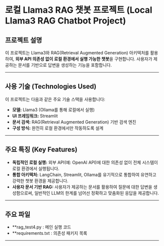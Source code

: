 # 로컬 Llama3 RAG 챗봇 프로젝트 (Local Llama3 RAG Chatbot Project)

## 프로젝트 설명

이 프로젝트는 Llama3와 RAG(Retrieval Augmented Generation) 아키텍처를 활용하여, **외부 API 의존성 없이 로컬 환경에서 실행 가능한 챗봇**을 구현합니다. 사용자가 제공하는 문서를 기반으로 답변을 생성하는 기능을 포함합니다.

---

## 사용 기술 (Technologies Used)

이 프로젝트는 다음과 같은 주요 기술 스택을 사용합니다:

* **모델:** Llama3 (Ollama를 통해 로컬에서 실행)
* **UI 프레임워크:** Streamlit
* **문서 검색:** RAG(Retrieval Augmented Generation) 기반 검색 엔진
* **구성 방식:** 완전히 로컬 환경에서만 작동하도록 설계

---

## 주요 특징 (Key Features)

* **독립적인 로컬 실행:** 외부 API(예: OpenAI API)에 대한 의존성 없이 전체 시스템이 로컬 환경에서 실행됩니다.
* **통합 아키텍처:** LangChain, Streamlit, Ollama를 유기적으로 통합하여 유연하고 강력한 챗봇 환경을 제공합니다.
* **사용자 문서 기반 RAG:** 사용자가 제공하는 문서를 활용하여 질문에 대한 답변을 생성함으로써, 일반적인 LLM의 한계를 넘어선 정확하고 맞춤화된 응답을 제공합니다.

---

## 주요 파일

* **rag_test4.py : 메인 실행 코드
* **requirements.txt : 의존성 패키지 목록

---




